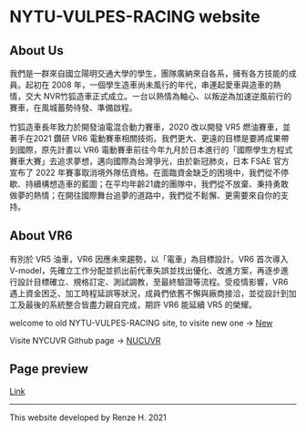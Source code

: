 # NYTU-VULPES-RACING website

## About Us

我們是一群來自國立陽明交通大學的學生，團隊廣納來自各系，擁有各方技能的成員。起初在 2008 年，一個學生造車尚未風行的年代，串連起愛車與造車的熱情，交大 NVR竹狐造車正式成立。一台以熱情為軸心、以叛逆為加速逆風前行的賽車，在風城蓄勢待發、準備啟程。

竹狐造車長年致力於開發油電混合動力賽車，2020 改以開發 VR5 燃油賽車，並著手在2021 鑽研 VR6 電動賽車相關技術。我們更大、更遠的目標是要將成果帶到國際，原先計畫以 VR6 電動賽車前往今年九月於日本進行的「國際學生方程式賽車大賽」去追求夢想，邁向國際為台灣爭光，由於新冠肺炎，日本 FSAE 官方宣布了 2022 年賽事取消境外隊伍資格。在面臨資金缺乏的困境中，我們從不停歇、持續構想造車的藍圖；在平均年齡21歲的團隊中，我們從不放棄、秉持勇敢做夢的熱情；在開往國際舞台追夢的道路中，我們從不鬆懈、更需要來自你的支持。

## About VR6

有別於 VR5 油車，VR6 因應未來趨勢，以「電車」為目標設計。VR6 首次導入 V-model，先確立工作分配並抓出前代車失誤並找出優化、改進方案，再逐步進行設計目標確立、規格訂定、測試調教，至最終驗證等流程。受疫情影響，VR6 遇上資金困乏、加工時程延誤等狀況，成員們依舊不懈與廠商接洽，並從設計到加工及最後的系統整合皆盡力親自完成，期許 VR6 能延續 VR5 的榮耀。

welcome to old NYTU-VULPES-RACING site, to visite new one → [New](https://nycuvr.github.io/NYCU_VR/)

Visite NYCUVR Github page → [NUCUVR](https://github.com/NYCUVR)

## Page preview
[Link](https://nycuvr.github.io/NYCU_VR/)

---
This website developed by Renze H. 2021
